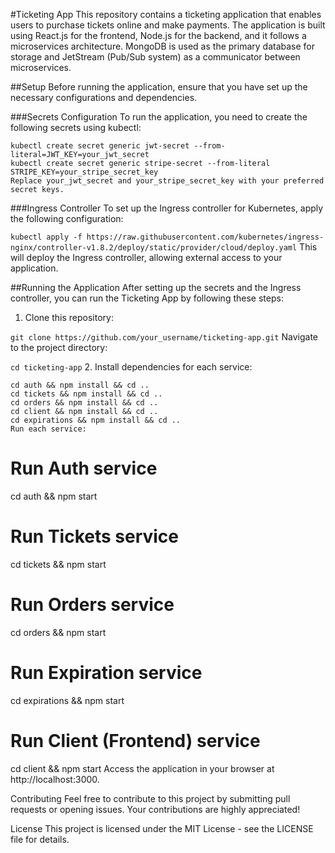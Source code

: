 #Ticketing App
This repository contains a ticketing application that enables users to purchase tickets online and make payments. The application is built using React.js for the frontend, Node.js for the backend, and it follows a microservices architecture. MongoDB is used as the primary database for storage and JetStream (Pub/Sub system) as a communicator between microservices.

##Setup
Before running the application, ensure that you have set up the necessary configurations and dependencies.

###Secrets Configuration
To run the application, you need to create the following secrets using kubectl:
```
kubectl create secret generic jwt-secret --from-literal=JWT_KEY=your_jwt_secret
kubectl create secret generic stripe-secret --from-literal STRIPE_KEY=your_stripe_secret_key
Replace your_jwt_secret and your_stripe_secret_key with your preferred secret keys.
```

###Ingress Controller
To set up the Ingress controller for Kubernetes, apply the following configuration:

`kubectl apply -f https://raw.githubusercontent.com/kubernetes/ingress-nginx/controller-v1.8.2/deploy/static/provider/cloud/deploy.yaml`
This will deploy the Ingress controller, allowing external access to your application.

##Running the Application
After setting up the secrets and the Ingress controller, you can run the Ticketing App by following these steps:

1. Clone this repository:

`git clone https://github.com/your_username/ticketing-app.git`
Navigate to the project directory:

`cd ticketing-app`
2. Install dependencies for each service:

```
cd auth && npm install && cd ..
cd tickets && npm install && cd ..
cd orders && npm install && cd ..
cd client && npm install && cd ..
cd expirations && npm install && cd ..
Run each service:
```

# Run Auth service
cd auth && npm start

# Run Tickets service
cd tickets && npm start

# Run Orders service
cd orders && npm start

# Run Expiration service
cd expirations && npm start

# Run Client (Frontend) service
cd client && npm start
Access the application in your browser at http://localhost:3000.

Contributing
Feel free to contribute to this project by submitting pull requests or opening issues. Your contributions are highly appreciated!

License
This project is licensed under the MIT License - see the LICENSE file for details.
